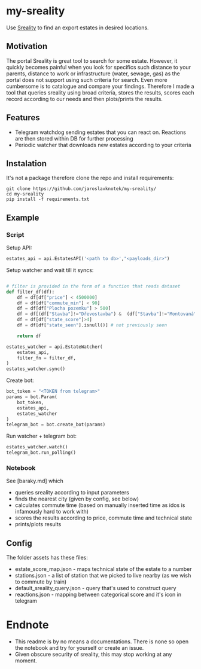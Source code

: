 # my-sreality

Use [Sreality](sreality.cz) to find an export estates in desired locations.

## Motivation

The portal Sreality is great tool to search for some estate. However, it quickly becomes painful when you look for specifics such distance to your parents, distance to work or infrastructure (water, sewage, gas) as the portal does not support using such criteria for search. Even more cumbersome is to catalogue and compare your findings. Therefore I made a tool that queries sreality using broad criteria, stores the results, scores each record according to our needs and then plots/prints the results.


## Features

- Telegram watchdog sending estates that you can react on. Reactions are then stored within DB for further processing
- Periodic watcher that downloads new estates according to your criteria

## Instalation

It's not a package therefore clone the repo and install requirements:

```
git clone https://github.com/jaroslavknotek/my-sreality/
cd my-sreality
pip install -f requirements.txt
```

## Example

### Script

Setup API:
```python
estates_api = api.EstatesAPI('<path to db>',"<payloads_dir>")
```

Setup watcher and wait till it syncs:
```python

# filter is provided in the form of a function that reads dataset
def filter_df(df):
    df = df[df["price"] < 4500000]
    df = df[df["commute_min"] < 90]
    df = df[df["Plocha pozemku"] > 500]
    df = df[(df["Stavba"]!="Dřevostavba") &  (df["Stavba"]!="Montovaná")]
    df = df[df["state_score"]>4]
    df = df[df["state_seen"].isnull()] # not previously seen

    return df

estates_watcher = api.EstateWatcher(
    estates_api,
    filter_fn = filter_df,
)
estates_watcher.sync()
```

Create bot:
```python
bot_token = "<TOKEN from telegram>"
params = bot.Param(
    bot_token,
    estates_api,
    estates_watcher
)
telegram_bot = bot.create_bot(params)
```

Run watcher + telegram bot:
```python
estates_watcher.watch()
telegram_bot.run_polling()
```

### Notebook
See [baraky.md] which

- queries sreality according to input parameters
- finds the nearest city (given by config, see below)
- calculates commute time (based on manually inserted time as idos is infamously hard to work with)
- scores the results according to price, commute time and technical state
- prints/plots results



## Config

The folder assets has these files:

- estate_score_map.json - maps technical state of the estate to a number
- stations.json - a list of station that we picked to live nearby (as we wish to commute by train)
- default_sreality_query.json - query that's used to construct query
- reactions.json - mapping between categorical score and it's icon in telegram


# Endnote

- This readme is by no means a documentations. There is none so open the notebook and try for yourself or create an issue. 
- Given obscure security of sreality, this may stop working at any moment.







